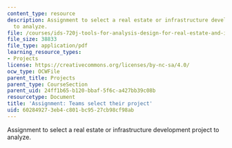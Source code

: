 ```yaml
---
content_type: resource
description: Assignment to select a real estate or infrastructure development project
  to analyze.
file: /courses/ids-720j-tools-for-analysis-design-for-real-estate-and-infrastructure-development-spring-2010/602849273eb4c801bc9527cb98cf98ab_MITESD_712S10_proj01.pdf
file_size: 38833
file_type: application/pdf
learning_resource_types:
- Projects
license: https://creativecommons.org/licenses/by-nc-sa/4.0/
ocw_type: OCWFile
parent_title: Projects
parent_type: CourseSection
parent_uid: 24ff1b65-b120-bbaf-5f6c-a427bb39c08b
resourcetype: Document
title: 'Assignment: Teams select their project'
uid: 60284927-3eb4-c801-bc95-27cb98cf98ab
---
```

Assignment to select a real estate or infrastructure development project to analyze.